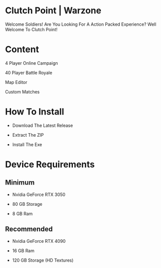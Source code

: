 # Clutch Point | Warzone

Welcome Soldiers! Are You Looking For A Action Packed Experience? Well Welcome To Clutch Point!

# Content

4 Player Online Campaign 

40 Player Battle Royale 

Map Editor 

Custom Matches

# How To Install

- Download The Latest Release

- Extract The ZIP

- Install The Exe

# Device Requirements

## Minimum

- Nvidia GeForce RTX 3050

- 80 GB Storage

- 8 GB Ram

## Recommended

- Nvidia GeForce RTX 4090 

- 16 GB Ram 

- 120 GB Storage (HD Textures)


# 